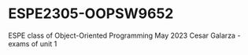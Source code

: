 # ESPE2305-OOPSW9652
ESPE class of Object-Oriented Programming May 2023
Cesar Galarza - exams of unit 1
